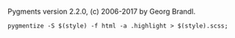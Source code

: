 Pygments version 2.2.0, (c) 2006-2017 by Georg Brandl.

`pygmentize -S $(style) -f html -a .highlight > $(style).scss;`